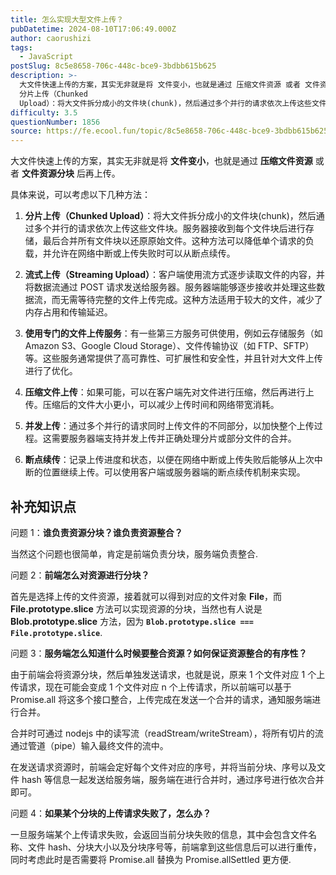 ```yaml
---
title: 怎么实现大型文件上传？
pubDatetime: 2024-08-10T17:06:49.000Z
author: caorushizi
tags:
  - JavaScript
postSlug: 8c5e8658-706c-448c-bce9-3bdbb615b625
description: >-
  大文件快速上传的方案，其实无非就是将 文件变小，也就是通过 压缩文件资源 或者 文件资源分块 后再上传。 具体来说，可以考虑以下几种方法：
  分片上传（Chunked
  Upload）：将大文件拆分成小的文件块(chunk)，然后通过多个并行的请求依次上传这些文件块。服务器接收到每个文件块后进行存储，最后合并所有文件块以还原原始文件。这种方法可以降低单个请求的负载，并允许在网络中断或上传失败时可以从断
difficulty: 3.5
questionNumber: 1856
source: https://fe.ecool.fun/topic/8c5e8658-706c-448c-bce9-3bdbb615b625
---
```


大文件快速上传的方案，其实无非就是将 **文件变小**，也就是通过 **压缩文件资源** 或者 **文件资源分块** 后再上传。

具体来说，可以考虑以下几种方法：

1. **分片上传（Chunked Upload）**：将大文件拆分成小的文件块(chunk)，然后通过多个并行的请求依次上传这些文件块。服务器接收到每个文件块后进行存储，最后合并所有文件块以还原原始文件。这种方法可以降低单个请求的负载，并允许在网络中断或上传失败时可以从断点续传。

2. **流式上传（Streaming Upload）**：客户端使用流方式逐步读取文件的内容，并将数据流通过 POST 请求发送给服务器。服务器端能够逐步接收并处理这些数据流，而无需等待完整的文件上传完成。这种方法适用于较大的文件，减少了内存占用和传输延迟。

3. **使用专门的文件上传服务**：有一些第三方服务可供使用，例如云存储服务（如 Amazon S3、Google Cloud Storage）、文件传输协议（如 FTP、SFTP）等。这些服务通常提供了高可靠性、可扩展性和安全性，并且针对大文件上传进行了优化。

4. **压缩文件上传**：如果可能，可以在客户端先对文件进行压缩，然后再进行上传。压缩后的文件大小更小，可以减少上传时间和网络带宽消耗。

5. **并发上传**：通过多个并行的请求同时上传文件的不同部分，以加快整个上传过程。这需要服务器端支持并发上传并正确处理分片或部分文件的合并。

6. **断点续传**：记录上传进度和状态，以便在网络中断或上传失败后能够从上次中断的位置继续上传。可以使用客户端或服务器端的断点续传机制来实现。

## 补充知识点

问题 1：**谁负责资源分块？谁负责资源整合？**

当然这个问题也很简单，肯定是前端负责分块，服务端负责整合.

问题 2：**前端怎么对资源进行分块？**

首先是选择上传的文件资源，接着就可以得到对应的文件对象 **File**，而 **File.prototype.slice** 方法可以实现资源的分块，当然也有人说是 **Blob.prototype.slice** 方法，因为 **`Blob.prototype.slice === File.prototype.slice`**.

问题 3：**服务端怎么知道什么时候要整合资源？如何保证资源整合的有序性？**

由于前端会将资源分块，然后单独发送请求，也就是说，原来 1 个文件对应 1 个上传请求，现在可能会变成 1 个文件对应 n 个上传请求，所以前端可以基于 Promise.all 将这多个接口整合，上传完成在发送一个合并的请求，通知服务端进行合并。

合并时可通过 nodejs 中的读写流（readStream/writeStream），将所有切片的流通过管道（pipe）输入最终文件的流中。

在发送请求资源时，前端会定好每个文件对应的序号，并将当前分块、序号以及文件 hash 等信息一起发送给服务端，服务端在进行合并时，通过序号进行依次合并即可。

问题 4：**如果某个分块的上传请求失败了，怎么办？**

一旦服务端某个上传请求失败，会返回当前分块失败的信息，其中会包含文件名称、文件 hash、分块大小以及分块序号等，前端拿到这些信息后可以进行重传，同时考虑此时是否需要将 Promise.all 替换为 Promise.allSettled 更方便.
